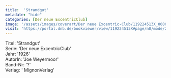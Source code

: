 ```yaml
---
title:  'Strandgut'
metadate: "hide"
categories: [Der neue ExcentricClub]
image: '/assets/images/coverart/Der neue Excentric-Club/119224513X_00000010.jpg'
visit: 'https://portal.dnb.de/bookviewer/view/119224513X#page/n0/mode/2up'
---
```

Titel: 'Strandgut' <br>
Serie: 'Der neue ExcentricClub' <br>
Jahr: '1926' <br>
AutorIn: 'Joe Weyermoor' <br>
Band-Nr: '?' <br>
Verlag: ' MignonVerlag'